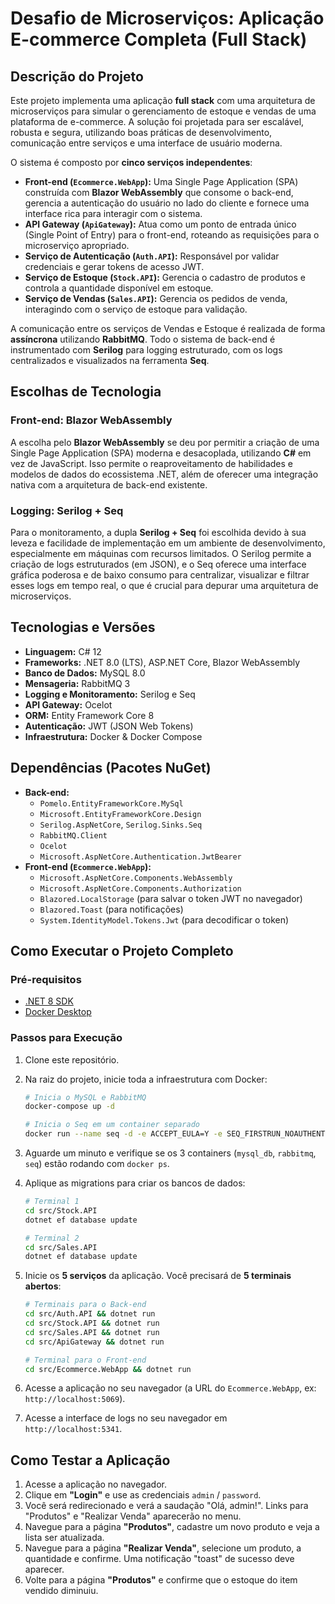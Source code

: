 # Desafio de Microserviços: Aplicação E-commerce Completa (Full Stack)

## Descrição do Projeto

Este projeto implementa uma aplicação **full stack** com uma arquitetura de microserviços para simular o gerenciamento de estoque e vendas de uma plataforma de e-commerce. A solução foi projetada para ser escalável, robusta e segura, utilizando boas práticas de desenvolvimento, comunicação entre serviços e uma interface de usuário moderna.

O sistema é composto por **cinco serviços independentes**:
* **Front-end (`Ecommerce.WebApp`):** Uma Single Page Application (SPA) construída com **Blazor WebAssembly** que consome o back-end, gerencia a autenticação do usuário no lado do cliente e fornece uma interface rica para interagir com o sistema.
* **API Gateway (`ApiGateway`):** Atua como um ponto de entrada único (Single Point of Entry) para o front-end, roteando as requisições para o microserviço apropriado.
* **Serviço de Autenticação (`Auth.API`):** Responsável por validar credenciais e gerar tokens de acesso JWT.
* **Serviço de Estoque (`Stock.API`):** Gerencia o cadastro de produtos e controla a quantidade disponível em estoque.
* **Serviço de Vendas (`Sales.API`):** Gerencia os pedidos de venda, interagindo com o serviço de estoque para validação.

A comunicação entre os serviços de Vendas e Estoque é realizada de forma **assíncrona** utilizando **RabbitMQ**. Todo o sistema de back-end é instrumentado com **Serilog** para logging estruturado, com os logs centralizados e visualizados na ferramenta **Seq**.

## Escolhas de Tecnologia

### Front-end: Blazor WebAssembly
A escolha pelo **Blazor WebAssembly** se deu por permitir a criação de uma Single Page Application (SPA) moderna e desacoplada, utilizando **C#** em vez de JavaScript. Isso permite o reaproveitamento de habilidades e modelos de dados do ecossistema .NET, além de oferecer uma integração nativa com a arquitetura de back-end existente.

### Logging: Serilog + Seq
Para o monitoramento, a dupla **Serilog + Seq** foi escolhida devido à sua leveza e facilidade de implementação em um ambiente de desenvolvimento, especialmente em máquinas com recursos limitados. O Serilog permite a criação de logs estruturados (em JSON), e o Seq oferece uma interface gráfica poderosa e de baixo consumo para centralizar, visualizar e filtrar esses logs em tempo real, o que é crucial para depurar uma arquitetura de microserviços.

## Tecnologias e Versões

* **Linguagem:** C# 12
* **Frameworks:** .NET 8.0 (LTS), ASP.NET Core, Blazor WebAssembly
* **Banco de Dados:** MySQL 8.0
* **Mensageria:** RabbitMQ 3
* **Logging e Monitoramento:** Serilog e Seq
* **API Gateway:** Ocelot
* **ORM:** Entity Framework Core 8
* **Autenticação:** JWT (JSON Web Tokens)
* **Infraestrutura:** Docker & Docker Compose

## Dependências (Pacotes NuGet)

* **Back-end:**
    * `Pomelo.EntityFrameworkCore.MySql`
    * `Microsoft.EntityFrameworkCore.Design`
    * `Serilog.AspNetCore`, `Serilog.Sinks.Seq`
    * `RabbitMQ.Client`
    * `Ocelot`
    * `Microsoft.AspNetCore.Authentication.JwtBearer`
* **Front-end (`Ecommerce.WebApp`):**
    * `Microsoft.AspNetCore.Components.WebAssembly`
    * `Microsoft.AspNetCore.Components.Authorization`
    * `Blazored.LocalStorage` (para salvar o token JWT no navegador)
    * `Blazored.Toast` (para notificações)
    * `System.IdentityModel.Tokens.Jwt` (para decodificar o token)

## Como Executar o Projeto Completo

### Pré-requisitos
* [.NET 8 SDK](https://dotnet.microsoft.com/en-us/download/dotnet/8.0)
* [Docker Desktop](https://www.docker.com/products/docker-desktop/)

### Passos para Execução
1.  Clone este repositório.
2.  Na raiz do projeto, inicie toda a infraestrutura com Docker:
    ```bash
    # Inicia o MySQL e RabbitMQ
    docker-compose up -d

    # Inicia o Seq em um container separado
    docker run --name seq -d -e ACCEPT_EULA=Y -e SEQ_FIRSTRUN_NOAUTHENTICATION=true -p 5341:80 datalust/seq:latest
    ```
3.  Aguarde um minuto e verifique se os 3 containers (`mysql_db`, `rabbitmq`, `seq`) estão rodando com `docker ps`.

4.  Aplique as migrations para criar os bancos de dados:
    ```bash
    # Terminal 1
    cd src/Stock.API
    dotnet ef database update

    # Terminal 2
    cd src/Sales.API
    dotnet ef database update
    ```
5.  Inicie os **5 serviços** da aplicação. Você precisará de **5 terminais abertos**:
    ```bash
    # Terminais para o Back-end
    cd src/Auth.API && dotnet run
    cd src/Stock.API && dotnet run
    cd src/Sales.API && dotnet run
    cd src/ApiGateway && dotnet run

    # Terminal para o Front-end
    cd src/Ecommerce.WebApp && dotnet run
    ```
6.  Acesse a aplicação no seu navegador (a URL do `Ecommerce.WebApp`, ex: `http://localhost:5069`).
7.  Acesse a interface de logs no seu navegador em `http://localhost:5341`.

## Como Testar a Aplicação

1.  Acesse a aplicação no navegador.
2.  Clique em **"Login"** e use as credenciais `admin` / `password`.
3.  Você será redirecionado e verá a saudação "Olá, admin!". Links para "Produtos" e "Realizar Venda" aparecerão no menu.
4.  Navegue para a página **"Produtos"**, cadastre um novo produto e veja a lista ser atualizada.
5.  Navegue para a página **"Realizar Venda"**, selecione um produto, a quantidade e confirme. Uma notificação "toast" de sucesso deve aparecer.
6.  Volte para a página **"Produtos"** e confirme que o estoque do item vendido diminuiu.

